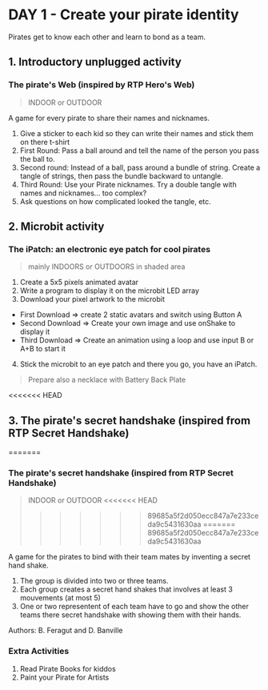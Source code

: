 # DAY 1 - Create your pirate identity

Pirates get to know each other and learn to bond as a team.

## 1. Introductory unplugged activity

### The pirate's Web (inspired by RTP Hero's Web)
> INDOOR or OUTDOOR

A game for every pirate to share their names and nicknames.

1) Give a sticker to each kid so they can write their names and stick them on there t-shirt
2) First Round: Pass a ball around and tell the name of the person you pass the ball to. 
3) Second round: Instead of a ball, pass around a bundle of string. Create a tangle of strings, then pass the bundle backward to untangle.
4) Third Round: Use your Pirate nicknames. Try a double tangle with names and nicknames... too complex?
5) Ask questions on how complicated looked the tangle, etc.

## 2. Microbit activity

### The iPatch: an electronic eye patch for cool pirates
> mainly INDOORS or OUTDOORS in shaded area

1. Create a 5x5 pixels animated avatar
2. Write a program to display it on the microbit LED array
3. Download your pixel artwork to the microbit
- First Download => create 2 static avatars and switch using Button A
- Second Download => Create your own image and use onShake to display it
- Third Download => Create an animation using a loop and use input B or A+B to start it

4. Stick the microbit to an eye patch and there you go, you have an iPatch.

> Prepare also a necklace with Battery Back Plate

<<<<<<< HEAD
## 3. The pirate's secret handshake (inspired from RTP Secret Handshake)
=======
### The pirate's secret handshake (inspired from RTP Secret Handshake)
> INDOOR or OUTDOOR
<<<<<<< HEAD
>>>>>>> 89685a5f2d050ecc847a7e233ceda9c5431630aa
=======
>>>>>>> 89685a5f2d050ecc847a7e233ceda9c5431630aa

A game for the pirates to bind with their team mates by inventing a secret hand shake. 
1) The group is divided into two or three teams.
2) Each group creates a secret hand shakes that involves at least 3 mouvements (at most 5)
3) One or two representent of each team have to go and show the other teams there secret handshake with showing them with their hands.  

Authors: B. Feragut and D. Banville

### Extra Activities

1. Read Pirate Books for kiddos
2. Paint your Pirate for Artists

